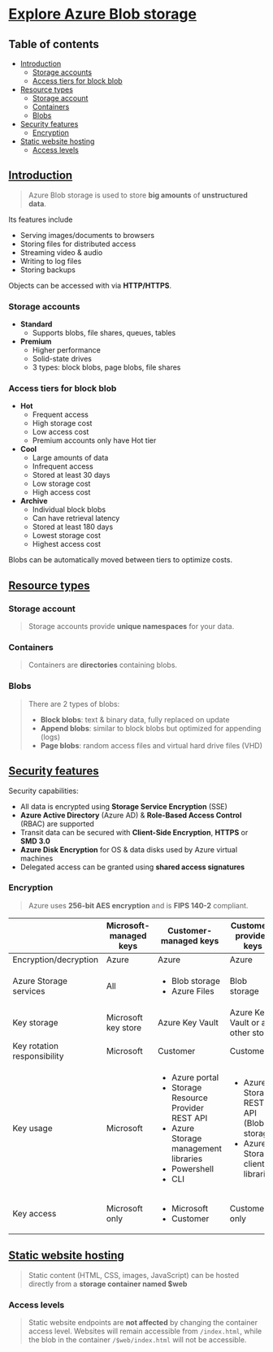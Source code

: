 # [Explore Azure Blob storage](https://learn.microsoft.com/en-us/training/modules/explore-azure-blob-storage/) <!-- omit in toc -->

## Table of contents <!-- omit in toc -->

- [Introduction](#introduction)
  - [Storage accounts](#storage-accounts)
  - [Access tiers for block blob](#access-tiers-for-block-blob)
- [Resource types](#resource-types)
  - [Storage account](#storage-account)
  - [Containers](#containers)
  - [Blobs](#blobs)
- [Security features](#security-features)
  - [Encryption](#encryption)
- [Static website hosting](#static-website-hosting)
  - [Access levels](#access-levels)

## [Introduction](https://learn.microsoft.com/en-us/training/modules/explore-azure-blob-storage/2-blob-storage-overview)

> Azure Blob storage is used to store **big amounts** of **unstructured data**.

Its features include

- Serving images/documents to browsers
- Storing files for distributed access
- Streaming video & audio
- Writing to log files
- Storing backups

Objects can be accessed with via **HTTP/HTTPS**.

### Storage accounts

- **Standard**
  - Supports blobs, file shares, queues, tables
- **Premium**
  - Higher performance
  - Solid-state drives
  - 3 types: block blobs, page blobs, file shares

### Access tiers for block blob

- **Hot**
  - Frequent access
  - High storage cost
  - Low access cost
  - Premium accounts only have Hot tier
- **Cool**
  - Large amounts of data
  - Infrequent access
  - Stored at least 30 days
  - Low storage cost
  - High access cost
- **Archive**
  - Individual block blobs
  - Can have retrieval latency
  - Stored at least 180 days
  - Lowest storage cost
  - Highest access cost

Blobs can be automatically moved between tiers to optimize costs.

## [Resource types](https://learn.microsoft.com/en-us/training/modules/explore-azure-blob-storage/3-blob-storage-resources)

### Storage account

> Storage accounts provide **unique namespaces** for your data.

### Containers

> Containers are **directories** containing blobs.

### Blobs

> There are 2 types of blobs:
>
> - **Block blobs**: text & binary data, fully replaced on update
> - **Append blobs**: similar to block blobs but optimized for appending (logs)
> - **Page blobs**: random access files and virtual hard drive files (VHD)

## [Security features](https://learn.microsoft.com/en-us/training/modules/explore-azure-blob-storage/4-blob-storage-security)

Security capabilities:

- All data is encrypted using **Storage Service Encryption** (SSE)
- **Azure Active Directory** (Azure AD) & **Role-Based Access Control** (RBAC) are supported
- Transit data can be secured with **Client-Side Encryption**, **HTTPS** or **SMD 3.0**
- **Azure Disk Encryption** for OS & data disks used by Azure virtual machines
- Delegated access can be granted using **shared access signatures**

### Encryption

> Azure uses **256-bit AES encryption** and is **FIPS 140-2** compliant.

|                             | Microsoft-managed keys | Customer-managed keys                                                                                                                                | Customer-provided keys                                                                         |
| --------------------------- | ---------------------- | ---------------------------------------------------------------------------------------------------------------------------------------------------- | ---------------------------------------------------------------------------------------------- |
| Encryption/decryption       | Azure                  | Azure                                                                                                                                                | Azure                                                                                          |
| Azure Storage services      | All                    | <ul><li>Blob storage</li><li>Azure Files</li></ul>                                                                                                   | Blob storage                                                                                   |
| Key storage                 | Microsoft key store    | Azure Key Vault                                                                                                                                      | Azure Key Vault or any other store                                                             |
| Key rotation responsibility | Microsoft              | Customer                                                                                                                                             | Customer                                                                                       |
| Key usage                   | Microsoft              | <ul><li>Azure portal</li><li> Storage Resource Provider REST API</li><li>Azure Storage management libraries</li><li>Powershell</li><li>CLI</li></ul> | <ul><li>Azure Storage REST API (Blob storage)</li><li>Azure Storage client libraries</li></ul> |
| Key access                  | Microsoft only         | <ul><li>Microsoft</li><li>Customer</li></ul>                                                                                                         | Customer only                                                                                  |

## [Static website hosting](https://learn.microsoft.com/en-us/training/modules/explore-azure-blob-storage/5-blob-storage-static-website)

> Static content (HTML, CSS, images, JavaScript) can be hosted directly from a **storage container named $web**

### Access levels

> Static website endpoints are **not affected** by changing the container access level. Websites will remain accessible from `/index.html`, while the blob in the container `/$web/index.html` will not be accessible.
